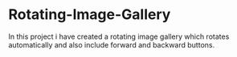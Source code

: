 # Rotating-Image-Gallery
In this project i have created a rotating image gallery which rotates automatically and also include forward and backward buttons.

